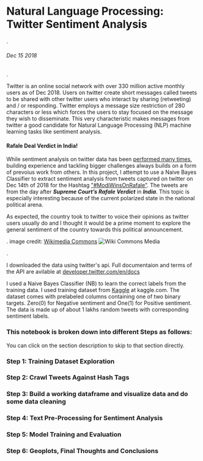 # Natural Language Processing: Twitter Sentiment Analysis

.
###### Dec 15 2018
.

Twitter is an online social network with over 330 million active monthly users as of Dec 2018. Users on twitter create short messages called tweets to be shared with other twitter users who interact by sharing (retweeting) and / or responding. Twitter employs a message size restriction of 280 characters or less which forces the users to stay focused on the message they wish to disseminate. This very characteristic makes messages from twitter a good candidate for Natural Language Processing (NLP) machine learning tasks like sentiment analysis.


#### Rafale Deal Verdict in India!

While sentiment analysis on twitter data has been [performed many times,](https://scholar.google.com/scholar?q=arxiv+twitter+sentiment+analysis&hl=en&as_sdt=0&as_vis=1&oi=scholart&sa=X&ved=0ahUKEwiZqKbR7avaAhVEKKwKHYZCDlYQgQMIJjAA) building experience and tackling bigger challenges always builds on a form of prevoius work from others. In this project, I attempt to use a Naive Bayes Classifier to extract sentiment analysis from tweets captured on twitter on Dec 14th of 2018 for the Hashtag ["#ModiWinsOnRafale"](https://en.wikipedia.org/wiki/Rafale_deal_controversy). The tweets are from the day after ***Supreme Court’s Rafale Verdict*** in ***India***. This topic is especially interesting because of the current polarized state in the national political arena.

As expected, the country took to twitter to voice their opinions as twitter users usually do and I thought it would be a prime moment to explore the general sentiment of the country towards this political announcement.

.   image credit: [Wikimedia Commons](https://cdn2.i-scmp.com/sites/default/files/styles/980x551/public/2015/06/22/spratly-fighterj11.jpg?itok=k2Hau0T6)
![Wiki  Commons Media](https://cdn2.i-scmp.com/sites/default/files/styles/980x551/public/2015/06/22/spratly-fighterj11.jpg?itok=k2Hau0T6) 

.

I downloaded the data using twitter's api. Full documentaion and terms of the API are avilable at [developer.twitter.com/en/docs](https://developer.twitter.com/en/docs)

I used a Naive Bayes Classifier (NB) to learn the correct labels from the training data. I used training dataset from [Kaggle](https://www.kaggle.com/c/twitter-sentiment-analysis/data) at kaggle.com. The dataset comes with prelabeled columns containing one of two binary targets. Zero(0) for Negative sentiment and One(1) for Positive sentiment. The data is made up of about 1 lakhs random tweets with corresponding sentiment labels.

### This notebook is broken down into different Steps as follows:

You can click on the section description to skip to that section directly.
### Step 1: Training Dataset Exploration
### Step 2: Crawl Tweets Against Hash Tags
### Step 3: Build a working dataframe and visualize data and do some data cleaning
### Step 4: Text Pre-Processing for Sentiment Analysis
### Step 5: Model Training and Evaluation
### Step 6: Geoplots, Final Thoughts and Conclusions

